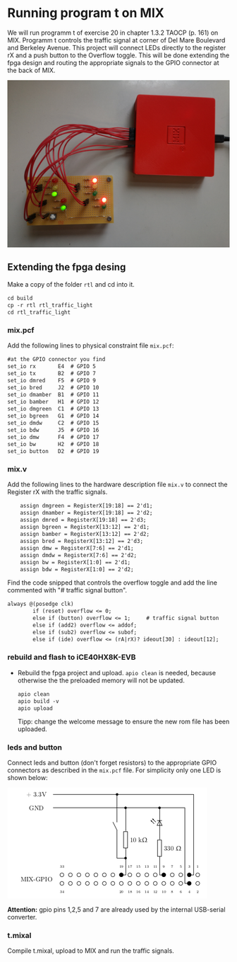 # Running program t on MIX
We will run programm t of exercise 20 in chapter 1.3.2 TAOCP (p. 161) on MIX. Programm t controls the traffic signal at corner of Del Mare Boulevard and Berkeley Avenue. This project will connect LEDs directly to the register rX and a push button to the  Overflow toggle. This will be done extending the fpga design and routing the appropriate signals to the GPIO connector at the back of MIX.

![](../../doc/MIX_traffic.jpg)


## Extending the fpga desing
Make a copy of the folder `rtl` and cd into it.
```
cd build
cp -r rtl rtl_traffic_light
cd rtl_traffic_light
```
### mix.pcf
Add the following lines to physical constraint file `mix.pcf`:

```
#at the GPIO connector you find
set_io rx 		E4	# GPIO 5
set_io tx 		B2	# GPIO 7
set_io dmred 	F5	# GPIO 9
set_io bred 	J2	# GPIO 10
set_io dmamber 	B1	# GPIO 11
set_io bamber 	H1	# GPIO 12
set_io dmgreen 	C1	# GPIO 13
set_io bgreen 	G1	# GPIO 14
set_io dmdw 	C2	# GPIO 15
set_io bdw 		J5	# GPIO 16
set_io dmw 		F4	# GPIO 17
set_io bw 		H2	# GPIO 18
set_io button 	D2	# GPIO 19
```

### mix.v
Add the following lines to the hardware description file `mix.v` to connect the Register rX with the traffic signals.

```
	assign dmgreen = RegisterX[19:18] == 2'd1;
	assign dmamber = RegisterX[19:18] == 2'd2;
	assign dmred = RegisterX[19:18] == 2'd3;
	assign bgreen = RegisterX[13:12] == 2'd1;
	assign bamber = RegisterX[13:12] == 2'd2;
	assign bred = RegisterX[13:12] == 2'd3;
	assign dmw = RegisterX[7:6] == 2'd1;
	assign dmdw = RegisterX[7:6] == 2'd2;
	assign bw = RegisterX[1:0] == 2'd1;
	assign bdw = RegisterX[1:0] == 2'd2;
```

Find the code snipped that controls the overflow toggle and add the line commented with "# traffic signal button". 

```
always @(posedge clk)
		if (reset) overflow <= 0;
		else if (button) overflow <= 1;		# traffic signal button
		else if (add2) overflow <= addof;
		else if (sub2) overflow <= subof;
		else if (ide) overflow <= (rA|rX)? ideout[30] : ideout[12];

```
### rebuild and flash to iCE40HX8K-EVB

* Rebuild the fpga project and upload. `apio clean` is needed, because otherwise the the preloaded memory will not be updated.
	```
	apio clean
	apio build -v
	apio upload
	```
	
	Tipp: change the welcome message to ensure the new rom file has been uploaded.
	
### leds and button
Connect leds and button (don't forget resistors) to the appropriate GPIO connectors as described in the `mix.pcf` file. For simplicity only one LED is shown below:

![](../../doc/led_button.png)

**Attention:** gpio pins 1,2,5 and 7 are already used by the internal USB-serial converter. 

### t.mixal
Compile t.mixal, upload to MIX and run the traffic signals.